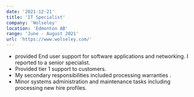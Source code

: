 ```yaml
---
date: '2021-12-21'
title: 'IT Specialist'
company: 'Wolseley'
location: 'Edmonton AB'
range: 'June - August 2021'
url: 'https://www.wolseley.com/'
---
```


- provided End user support for software applications and networking. I reported to a senior specialist.
- Provided tier 1 support to customers.
- My secondary responsibilities included processing warranties .
- Minor systems administration and maintenance tasks including processing new hire profiles.